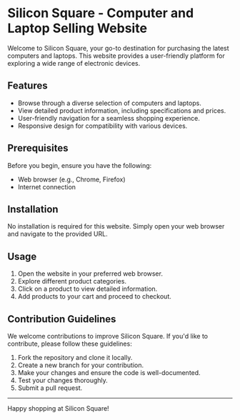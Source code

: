 # Silicon Square - Computer and Laptop Selling Website

Welcome to Silicon Square, your go-to destination for purchasing the latest computers and laptops. This website provides a user-friendly platform for exploring a wide range of electronic devices.

## Features

- Browse through a diverse selection of computers and laptops.
- View detailed product information, including specifications and prices.
- User-friendly navigation for a seamless shopping experience.
- Responsive design for compatibility with various devices.

## Prerequisites

Before you begin, ensure you have the following:

- Web browser (e.g., Chrome, Firefox)
- Internet connection

## Installation

No installation is required for this website. Simply open your web browser and navigate to the provided URL.

## Usage

1. Open the website in your preferred web browser.
2. Explore different product categories.
3. Click on a product to view detailed information.
4. Add products to your cart and proceed to checkout.

## Contribution Guidelines

We welcome contributions to improve Silicon Square. If you'd like to contribute, please follow these guidelines:

1. Fork the repository and clone it locally.
2. Create a new branch for your contribution.
3. Make your changes and ensure the code is well-documented.
4. Test your changes thoroughly.
5. Submit a pull request.

---

Happy shopping at Silicon Square!
